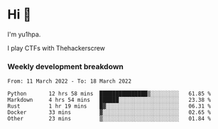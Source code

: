 # Hi 👋

I'm yu1hpa.

I play CTFs with Thehackerscrew

### Weekly development breakdown

<!--START_SECTION:waka-->

```text
From: 11 March 2022 - To: 18 March 2022

Python       12 hrs 58 mins  ███████████████▒░░░░░░░░░   61.85 %
Markdown     4 hrs 54 mins   ██████░░░░░░░░░░░░░░░░░░░   23.38 %
Rust         1 hr 19 mins    █▓░░░░░░░░░░░░░░░░░░░░░░░   06.31 %
Docker       33 mins         ▓░░░░░░░░░░░░░░░░░░░░░░░░   02.65 %
Other        23 mins         ▒░░░░░░░░░░░░░░░░░░░░░░░░   01.84 %
```

<!--END_SECTION:waka-->

